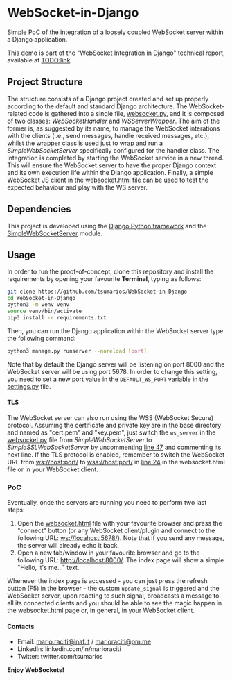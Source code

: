 # WebSocket-in-Django

Simple PoC of the integration of a loosely coupled WebSocket server within a Django application.

This demo is part of the "WebSocket Integration in Django" technical report, available at <TODO:link>.

## Project Structure

The structure consists of a Django project created and set up properly according to the default and standard Django architecture. The WebSocket-related code is gathered into a single file, [websocket.py](https://github.com/tsumarios/WebSocket-in-Django/blob/main/websocketIntegration/websocket.py), and it is composed of two classes: *WebSocketHandler* and *WSServerWrapper*. The aim of the former is, as suggested by its name, to manage the WebSocket interations with the clients (i.e., send messages, handle received messages, etc.), whilst the wrapper class is used just to wrap and run a *SimpleWebSocketServer* specifically configured for the handler class. The integration is completed by starting the WebSocket service in a new thread. This will ensure the WebSocket server to have the
proper Django context and its own execution life within the Django application. Finally, a simple WebSocket JS client in the [websocket.html](https://github.com/tsumarios/WebSocket-in-Django/blob/main/client/websocket.html) file can be used to test the expected behaviour and play with the WS server.

## Dependencies

This project is developed using the [Django Python framework](https://www.djangoproject.com) and the [SimpleWebSocketServer](https://github.com/dpallot/simple-websocket-server/blob/master/SimpleWebSocketServer/SimpleWebSocketServer.py) module.

## Usage

In order to run the proof-of-concept, clone this repository and install the requirements by opening your favourite **Terminal**, typing as follows:

```sh
git clone https://github.com/tsumarios/WebSocket-in-Django
cd WebSocket-in-Django
python3 -m venv venv
source venv/bin/activate
pip3 install -r requirements.txt
```

Then, you can run the Django application within the WebSocket server type the following command:

```sh
python3 manage.py runserver --noreload [port]
```

Note that by default the Django server will be listening on port 8000 and the WebSocket server will be using port 5678. In order to change this setting, you need to set a new port value in the `DEFAULT_WS_PORT` variable in the [settings.py](https://github.com/tsumarios/WebSocket-in-Django/blob/main/websocketIntegration/settings.py) file.

#### TLS

The WebSocket server can also run using the WSS (WebSocket Secure) protocol. Assuming the certificate and private key are in the base directory and named as "cert.pem" and "key.pem", just switch the `ws_server` in the [websocket.py](https://github.com/tsumarios/WebSocket-in-Django/blob/main/websocketIntegration/websocket.py) file from *SimpleWebSocketServer* to *SimpleSSLWebSocketServer* by uncommenting [line 47](https://github.com/tsumarios/WebSocket-in-Django/blob/325edba2a96bac70cf5052817af859035f1357f4/websocketIntegration/websocket.py#L47) and commenting its next line. If the TLS protocol is enabled, remember to switch the WebSocket URL from <ws://host:port/> to <wss://host:port/> in [line 24](https://github.com/tsumarios/WebSocket-in-Django/blob/ebb477b5cf4ed8d3a9a59a1e9cda58ca3ac7f06e/client/websocket.html#L24) in the websocket.html file or in your WebSocket client.

### PoC

Eventually, once the servers are running you need to perform two last steps:

1. Open the [websocket.html](https://github.com/tsumarios/WebSocket-in-Django/blob/main/client/websocket.html) file with your favourite browser and press the "connect" button (or any WebSocket client/plugin and connect to the following URL: <ws://locahost:5678/>). Note that if you send any message, the server will already echo it back.
2. Open a new tab/window in your favourite browser and go to the following URL: <http://localhost:8000/>. The index page will show a simple "Hello, it's me..." text.

Whenever the index page is accessed - you can just press the refresh button (F5) in the browser - the custom `update_signal` is triggered and the WebSocket server, upon reacting to such signal, broadcasts a message to all its connected clients and you should be able to see the magic happen in the websocket.html page or, in general, in your WebSocket client.

#### Contacts

- Email: mario.raciti@inaf.it / marioraciti@pm.me
- LinkedIn: linkedin.com/in/marioraciti
- Twitter: twitter.com/tsumarios

**Enjoy WebSockets!**
